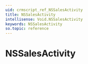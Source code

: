 ```yaml
---
uid: crmscript_ref_NSSalesActivity
title: NSSalesActivity
intellisense: Void.NSSalesActivity
keywords: NSSalesActivity
so.topic: reference
---
```


# NSSalesActivity

